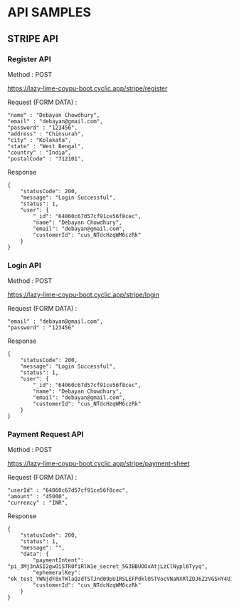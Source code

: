 
# API SAMPLES



## STRIPE API

### Register API

Method : POST

https://lazy-lime-coypu-boot.cyclic.app/stripe/register


Request (FORM DATA) : 


    "name" : "Debayan Chowdhury",
    "email" : "debayan@gmail.com",
    "password" : "123456",
    "address" : "Chinsurah",
    "city" : "Kolakata",
    "state" : "West Bengal",
    "country" : "India",
    "postalCode" : "712101",

Response 

    {
        "statusCode": 200,
        "message": "Login Successful",
        "status": 1,
        "user": {
            "_id": "64060c67d57cf91ce56f8cec",
            "name": "Debayan Chowdhury",
            "email": "debayan@gmail.com",
            "customerId": "cus_NTdcHzqWM6czRk"
        }
    }


### Login API

Method : POST

https://lazy-lime-coypu-boot.cyclic.app/stripe/login


Request (FORM DATA) : 

    "email" : "debayan@gmail.com",
    "password" : "123456"

Response 


    {
        "statusCode": 200,
        "message": "Login Successful",
        "status": 1,
        "user": {
            "_id": "64060c67d57cf91ce56f8cec",
            "name": "Debayan Chowdhury",
            "email": "debayan@gmail.com",
            "customerId": "cus_NTdcHzqWM6czRk"
        }
    }

### Payment Request API

Method : POST

https://lazy-lime-coypu-boot.cyclic.app/stripe/payment-sheet


Request (FORM DATA) : 

    "userId" : "64060c67d57cf91ce56f8cec",
    "amount" : "45000",
    "currency" : "INR",

Response 


    {
        "statusCode": 200,
        "status": 1,
        "message": "",
        "data": {
            "paymentIntent": "pi_3Mj3nASI2gwOiSTR0fiRlW1e_secret_5G3BBUOOxAtjLzClNypl6Tyyq",
            "ephemeralKey": "ek_test_YWNjdF8xTWlaQzdTSTJnd09pU1RSLEFPdklOSTVocVNaNXRlZDJ6ZzVGSHY4U1lTeGhsM2w_001jtWsYy1",
            "customerId": "cus_NTdcHzqWM6czRk"
        }
    }



